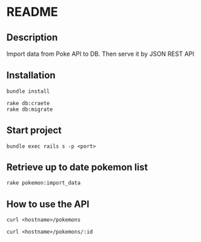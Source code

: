 # README

## Description
Import data from Poke API to DB. Then serve it by JSON REST API

## Installation
```shell
bundle install
```

```shell
rake db:craete
rake db:migrate
```

## Start project
```shell
bundle exec rails s -p <port>
```

## Retrieve up to date pokemon list
```shell
rake pokemon:import_data
```

## How to use the API
```shell
curl <hostname>/pokemons
```
```shell
curl <hostname>/pokemons/:id
```
